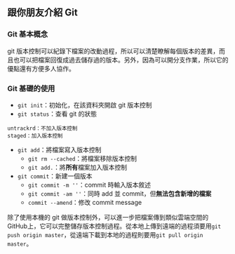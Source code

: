 ## 跟你朋友介紹 Git
### Git 基本概念
git 版本控制可以紀錄下檔案的改動過程，所以可以清楚瞭解每個版本的差異，而且也可以把檔案回復成過去儲存過的版本。另外，因為可以開分支作業，所以它的優點還有方便多人協作。

### Git 基礎的使用
- `git init`：初始化，在該資料夾開啟 git 版本控制
- `git status`：查看 git 的狀態
```
untrackrd：不加入版本控制
staged：加入版本控制
```
- `git add`：將檔案寫入版本控制
  - `git rm --cached`：將檔案移除版本控制
  - `git add.`：將**所有**檔案加入版本控制
- `git commit`：新建一個版本
  - `git commit -m ''`：commit 時輸入版本敘述
  - `git commit -am ''`：同時 add 並 commit，但**無法包含新增的檔案**
  - `commit --amend`：修改 commit message

除了使用本機的 git 做版本控制外，可以進一步把檔案傳到類似雲端空間的 GitHub上，它可以完整儲存版本控制過程。從本地上傳到遠端的過程須要用`git push origin master`，從遠端下載到本地的過程則要用`git pull origin master`。